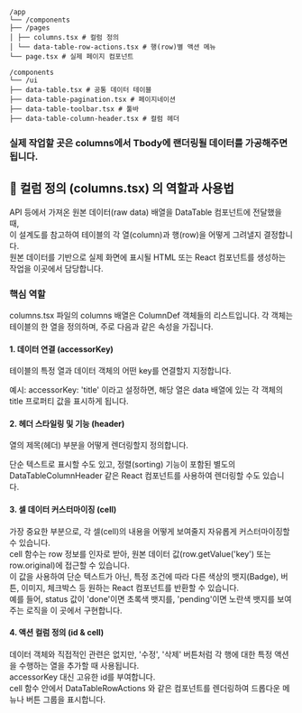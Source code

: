 ```
/app
└── /components
├── /pages
│ ├── columns.tsx # 컬럼 정의
│ └── data-table-row-actions.tsx # 행(row)별 액션 메뉴
└── page.tsx # 실제 페이지 컴포넌트

/components
└── /ui
├── data-table.tsx # 공통 데이터 테이블
├── data-table-pagination.tsx # 페이지네이션
├── data-table-toolbar.tsx # 툴바
├── data-table-column-header.tsx # 컬럼 헤더

```

### 실제 작업할 곳은 columns에서 Tbody에 랜더링될 데이터를 가공해주면 됩니다.

## 📄 컬럼 정의 (columns.tsx) 의 역할과 사용법

API 등에서 가져온 원본 데이터(raw data) 배열을 DataTable 컴포넌트에 전달했을 때,<br/>
이 설계도를 참고하여 테이블의 각 열(column)과 행(row)을 어떻게 그려낼지 결정합니다.<br/>
원본 데이터를 기반으로 실제 화면에 표시될 HTML 또는 React 컴포넌트를 생성하는 작업을 이곳에서 담당합니다.

### 핵심 역할

columns.tsx 파일의 columns 배열은 ColumnDef 객체들의 리스트입니다. 각 객체는 테이블의 한 열을 정의하며, 주로 다음과 같은 속성을 가집니다.

#### 1. 데이터 연결 (accessorKey)

테이블의 특정 열과 데이터 객체의 어떤 key를 연결할지 지정합니다.<br/>

예시: accessorKey: 'title' 이라고 설정하면, 해당 열은 data 배열에 있는 각 객체의 title 프로퍼티 값을 표시하게 됩니다.

#### 2. 헤더 스타일링 및 기능 (header)

열의 제목(헤더) 부분을 어떻게 렌더링할지 정의합니다.<br/>

단순 텍스트로 표시할 수도 있고, 정렬(sorting) 기능이 포함된 별도의 DataTableColumnHeader 같은 React 컴포넌트를 사용하여 렌더링할 수도 있습니다.

#### 3. 셀 데이터 커스터마이징 (cell)

가장 중요한 부분으로, 각 셀(cell)의 내용을 어떻게 보여줄지 자유롭게 커스터마이징할 수 있습니다. <br/>
cell 함수는 row 정보를 인자로 받아, 원본 데이터 값(row.getValue('key') 또는 row.original)에 접근할 수 있습니다.<br/>
이 값을 사용하여 단순 텍스트가 아닌, 특정 조건에 따라 다른 색상의 뱃지(Badge), 버튼, 이미지, 체크박스 등 원하는 React 컴포넌트를 반환할 수 있습니다.<br/>
예를 들어, status 값이 'done'이면 초록색 뱃지를, 'pending'이면 노란색 뱃지를 보여주는 로직을 이 곳에서 구현합니다.

#### 4. 액션 컬럼 정의 (id & cell)

데이터 객체와 직접적인 관련은 없지만, '수정', '삭제' 버튼처럼 각 행에 대한 특정 액션을 수행하는 열을 추가할 때 사용됩니다.<br/>
accessorKey 대신 고유한 id를 부여합니다.<br/>
cell 함수 안에서 DataTableRowActions 와 같은 컴포넌트를 렌더링하여 드롭다운 메뉴나 버튼 그룹을 표시합니다.

